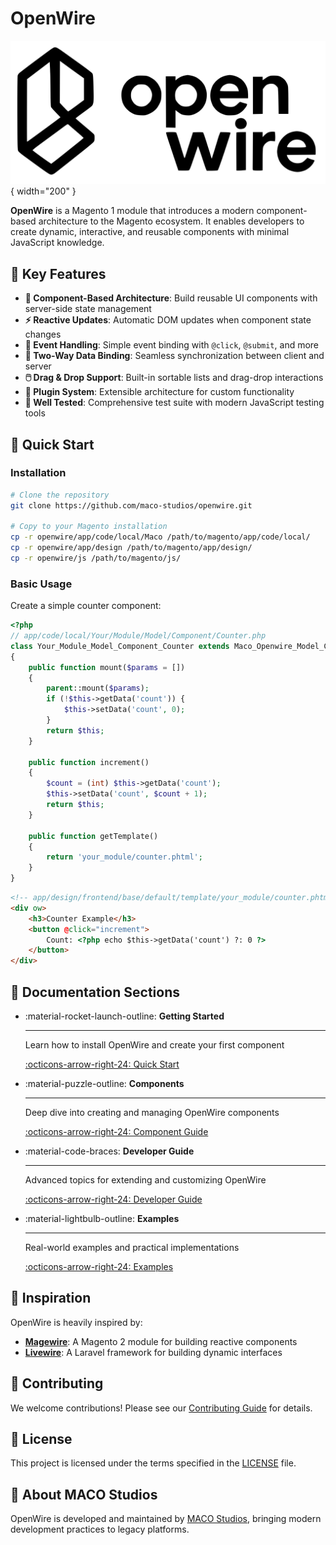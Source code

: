 # OpenWire

![OpenWire Logo](.github/assets/img/logo.svg){ width="200" }

**OpenWire** is a Magento 1 module that introduces a modern component-based architecture to the Magento ecosystem. It enables developers to create dynamic, interactive, and reusable components with minimal JavaScript knowledge.

## 🌟 Key Features

- **🧩 Component-Based Architecture**: Build reusable UI components with server-side state management
- **⚡ Reactive Updates**: Automatic DOM updates when component state changes
- **🎯 Event Handling**: Simple event binding with `@click`, `@submit`, and more
- **🔄 Two-Way Data Binding**: Seamless synchronization between client and server
- **🖱️ Drag & Drop Support**: Built-in sortable lists and drag-drop interactions
- **🔌 Plugin System**: Extensible architecture for custom functionality
- **🧪 Well Tested**: Comprehensive test suite with modern JavaScript testing tools

## 🚀 Quick Start

### Installation

```bash
# Clone the repository
git clone https://github.com/maco-studios/openwire.git

# Copy to your Magento installation
cp -r openwire/app/code/local/Maco /path/to/magento/app/code/local/
cp -r openwire/app/design /path/to/magento/app/design/
cp -r openwire/js /path/to/magento/js/
```

### Basic Usage

Create a simple counter component:

```php
<?php
// app/code/local/Your/Module/Model/Component/Counter.php
class Your_Module_Model_Component_Counter extends Maco_Openwire_Model_Component
{
    public function mount($params = [])
    {
        parent::mount($params);
        if (!$this->getData('count')) {
            $this->setData('count', 0);
        }
        return $this;
    }

    public function increment()
    {
        $count = (int) $this->getData('count');
        $this->setData('count', $count + 1);
        return $this;
    }

    public function getTemplate()
    {
        return 'your_module/counter.phtml';
    }
}
```

```html
<!-- app/design/frontend/base/default/template/your_module/counter.phtml -->
<div ow>
    <h3>Counter Example</h3>
    <button @click="increment">
        Count: <?php echo $this->getData('count') ?: 0 ?>
    </button>
</div>
```

## 📖 Documentation Sections

<div class="grid cards" markdown>

-   :material-rocket-launch-outline: **Getting Started**

    ---

    Learn how to install OpenWire and create your first component

    [:octicons-arrow-right-24: Quick Start](getting-started/quick-start.md)

-   :material-puzzle-outline: **Components**

    ---

    Deep dive into creating and managing OpenWire components

    [:octicons-arrow-right-24: Component Guide](guide/components.md)

-   :material-code-braces: **Developer Guide**

    ---

    Advanced topics for extending and customizing OpenWire

    [:octicons-arrow-right-24: Developer Guide](developer/architecture.md)

-   :material-lightbulb-outline: **Examples**

    ---

    Real-world examples and practical implementations

    [:octicons-arrow-right-24: Examples](examples/counter.md)

</div>

## 🎯 Inspiration

OpenWire is heavily inspired by:

- **[Magewire](https://github.com/magewirephp/magewire)**: A Magento 2 module for building reactive components
- **[Livewire](https://laravel-livewire.com/)**: A Laravel framework for building dynamic interfaces

## 🤝 Contributing

We welcome contributions! Please see our [Contributing Guide](contributing.md) for details.

## 📄 License

This project is licensed under the terms specified in the [LICENSE](https://github.com/maco-studios/openwire/blob/main/LICENSE) file.

## 🏢 About MACO Studios

OpenWire is developed and maintained by [MACO Studios](https://github.com/maco-studios), bringing modern development practices to legacy platforms.
